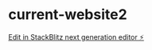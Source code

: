 # current-website2

[Edit in StackBlitz next generation editor ⚡️](https://stackblitz.com/~/github.com/Jahanzeb-git/current-website2)